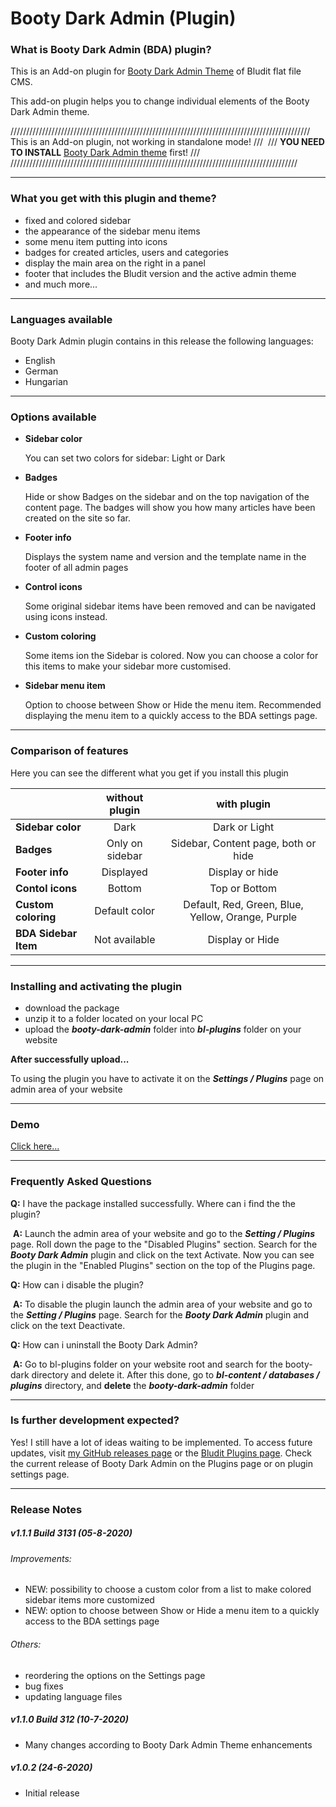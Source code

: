 # Booty Dark Admin (Plugin)

### What is Booty Dark Admin (BDA) plugin?

This is an Add-on plugin for [Booty Dark Admin Theme](https://github.com/JTWebTools/booty-dark-admin-theme) of Bludit flat file CMS.

This add-on plugin helps you to change individual elements of the Booty Dark Admin theme.

​			////////////////////////////////////////////////////////////////////////////////////////////
​			///		This is an Add-on plugin, not working in standalone mode!		 ///
​			///			**YOU NEED TO INSTALL** [Booty Dark Admin theme](https://github.com/JTWebTools/booty-dark-admin-theme) first!		  ///
​			///////////////////////////////////////////////////////////////////////////////////////////

------

### What you get with this plugin and theme?

* fixed and colored sidebar 
* the appearance of the sidebar menu items
* some menu item putting into icons
* badges for created articles, users and categories
* display the main area on the right in a panel
* footer that includes the Bludit version and the active admin theme
* and much more...

------

### Languages available 

Booty Dark Admin plugin contains in this release the following languages:

* English
* German
* Hungarian

------

### Options available 

* **Sidebar color** 

  You can set two colors for sidebar: Light or Dark

* **Badges**
  
  Hide or show Badges on the sidebar and on the top navigation of the content page. The badges will show you how many articles have been created on the site so far.
  
* **Footer info**
  
  Displays the system name and version and the template name in the footer of all admin pages
  
* **Control icons**

  Some original sidebar items have been removed and can be navigated using icons instead.
  
* **Custom coloring**

  Some items ion the Sidebar is colored. Now you can choose a color for this items to make your sidebar more customised.

* **Sidebar menu item**

  Option to choose between Show or Hide the menu item. Recommended displaying the menu item to a quickly access to the BDA settings page.

------

### Comparison of features

Here you can see the different what you get if you install this plugin

|                    | without plugin  |             with plugin             |
| :----------------- | :-------------: | :---------------------------------: |
| **Sidebar color** |      Dark       |            Dark or Light            |
| **Badges**         | Only on sidebar | Sidebar, Content page, both or hide |
| **Footer info**    |    Displayed    |           Display or hide           |
| **Contol icons**   |     Bottom      |            Top or Bottom            |
| **Custom coloring** | Default color | Default, Red, Green, Blue, Yellow, Orange, Purple |
| **BDA Sidebar Item** | Not available | Display or Hide |

------

### Installing and activating the plugin

- download the package
- unzip it to a folder located on your local PC
- upload the ***booty-dark-admin*** folder into  ***bl-plugins*** folder on your website

**After successfully upload...**

To using the plugin you have to activate it on the ***Settings / Plugins*** page on admin area of your website

------

### Demo

[Click here...](https://github.com/JTWebTools/booty-dark-admin-plugin/blob/master/demo/demo.md)

-----

### Frequently Asked Questions

**Q:**	I have the package installed successfully. Where can i find the the plugin?

​	**A:** 	Launch the admin area of your website and go to the ***Setting / Plugins*** page. Roll down the page to the "Disabled Plugins" section. Search for the ***Booty Dark Admin*** plugin and click on the text Activate. Now you can see the plugin in the "Enabled Plugins" section on the top of the Plugins page.

**Q:**	How can i disable the plugin?

​	**A:**	To disable the plugin launch the admin area of your website and go to the ***Setting / Plugins*** page. Search for the ***Booty Dark Admin*** plugin and click on the text Deactivate.

**Q:**	How can i uninstall the Booty Dark Admin? 

​	**A:**	Go to bl-plugins folder on your website root and search for the booty-dark directory and delete it. After this done, go to ***bl-content / databases / plugins*** directory, and **delete** the ***booty-dark-admin*** folder

------

### Is further development expected?

Yes! I still have a lot of ideas waiting to be implemented. 
To access future updates, visit [my GitHub releases page](https://github.com/JTWebTools/booty-dark-admin-plugin/releases) or the [Bludit Plugins page](https://plugins.bludit.com/). 
Check the current release of Booty Dark Admin on the Plugins page or on plugin settings page.

------

### Release Notes

##### v1.1.1 Build 3131 (05-8-2020)

###### Improvements:

* NEW: possibility to choose a custom color from a list to make colored sidebar items more customized
* NEW: option to choose between Show or Hide a menu item to a quickly access to the BDA settings page

###### Others:

* reordering the options on the Settings page
* bug fixes
* updating language files

##### v1.1.0 Build 312 (10-7-2020)

* Many changes according to Booty Dark Admin Theme enhancements

##### v1.0.2 (24-6-2020)

* Initial release